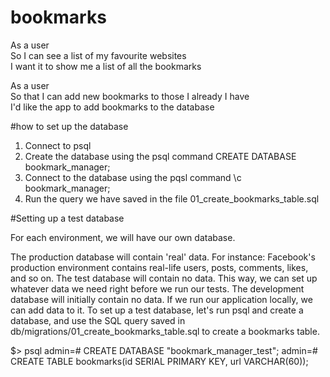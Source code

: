 # bookmarks

As a user<br>
So I can see a list of my favourite websites<br>
I want it to show me a list of all the bookmarks<br>

As a user<br>
So that I can add new bookmarks to those I already I have<br>
I'd like the app to add bookmarks to the database


#how to set up the database

1. Connect to psql
2. Create the database using the psql command CREATE DATABASE bookmark_manager;
3. Connect to the database using the pqsl command \c bookmark_manager;
4. Run the query we have saved in the file 01_create_bookmarks_table.sql


#Setting up a test database

For each environment, we will have our own database.

The production database will contain 'real' data. For instance: Facebook's production environment contains real-life users, posts, comments, likes, and so on.
The test database will contain no data. This way, we can set up whatever data we need right before we run our tests.
The development database will initially contain no data. If we run our application locally, we can add data to it.
To set up a test database, let's run psql and create a database, and use the SQL query saved in db/migrations/01_create_bookmarks_table.sql to create a bookmarks table.

$> psql
admin=# CREATE DATABASE "bookmark_manager_test";
admin=# CREATE TABLE bookmarks(id SERIAL PRIMARY KEY, url VARCHAR(60));
